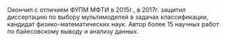 Окончил с отличием ФУПМ МФТИ в 2015г., в 2017г. защитил диссертацию по выбору мультимоделей в задачах классификации, кандидат физико-математических наук. Автор более 15 научных работ по байесовскому выводу и анализу данных. 

